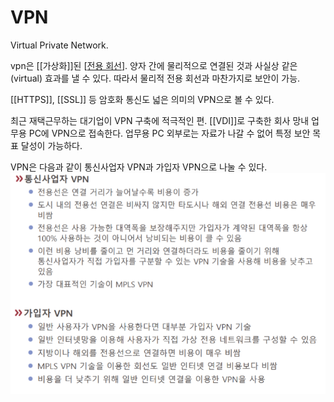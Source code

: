 # VPN

Virtual Private Network.

vpn은 [[가상화]]된 [[전용 회선]]. 양자 간에 물리적으로 연결된 것과 사실상 같은(virtual) 효과를 낼 수 있다. 따라서 물리적 전용 회선과 마찬가지로 보안이 가능.  

[[HTTPS]], [[SSL]] 등 암호화 통신도 넓은 의미의 VPN으로 볼 수 있다.  

최근 재택근무하는 대기업이 VPN 구축에 적극적인 편. [[VDI]]로 구축한 회사 망내 업무용 PC에 VPN으로 접속한다. 업무용 PC 외부로는 자료가 나갈 수 없어 특정 보안 목표 달성이 가능하다.  

VPN은 다음과 같이 통신사업자 VPN과 가입자 VPN으로 나눌 수 있다.
![통신사업자 VPN과 가입자 VPN](attachments/2022-09-15-17-15-26.png)

[//begin]: # "Autogenerated link references for markdown compatibility"
[전용 회선]: <전용 회선> "전용 회선"
[//end]: # "Autogenerated link references"
[//begin]: # "Autogenerated link references for markdown compatibility"
[전용 회선]: <전용 회선> "전용 회선"
[//end]: # "Autogenerated link references"